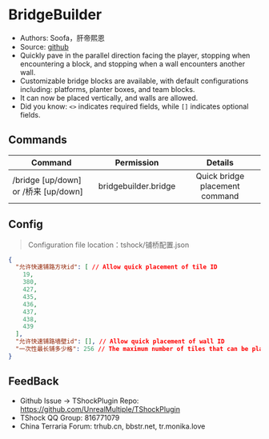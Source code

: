 # BridgeBuilder 

- Authors: Soofa，肝帝熙恩
- Source: [github](https://github.com/Soof4/BridgeBuilder)
- Quickly pave in the parallel direction facing the player, stopping when encountering a block, and stopping when a wall encounters another wall.
- Customizable bridge blocks are available, with default configurations including: platforms, planter boxes, and team blocks.
- It can now be placed vertically, and walls are allowed.
- Did you know: `<>` indicates required fields, while `[]` indicates optional fields.


## Commands

| Command     | Permission |          Details          |
| -------------- | :-----------------: | :------: |
| /bridge [up/down] or /桥来 [up/down]|  bridgebuilder.bridge  | Quick bridge placement command |

## Config
> Configuration file location：tshock/铺桥配置.json
```json
{
  "允许快速铺路方块id": [ // Allow quick placement of tile ID
    19,
    380,
    427,
    435,
    436,
    437,
    438,
    439
  ],
  "允许快速铺路墙壁id": [], // Allow quick placement of wall ID
  "一次性最长铺多少格": 256 // The maximum number of tiles that can be placed at once
}
```

## FeedBack
- Github Issue -> TShockPlugin Repo: https://github.com/UnrealMultiple/TShockPlugin
- TShock QQ Group: 816771079
- China Terraria Forum: trhub.cn, bbstr.net, tr.monika.love
